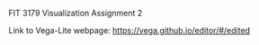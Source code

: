 FIT 3179 Visualization Assignment 2

Link to Vega-Lite webpage:
https://vega.github.io/editor/#/edited
